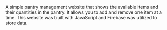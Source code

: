A simple pantry management website that shows the available items and their quantities in the pantry. It allows you to add and remove one item at a time. This website was built with JavaScript and Firebase was utilized to store data.